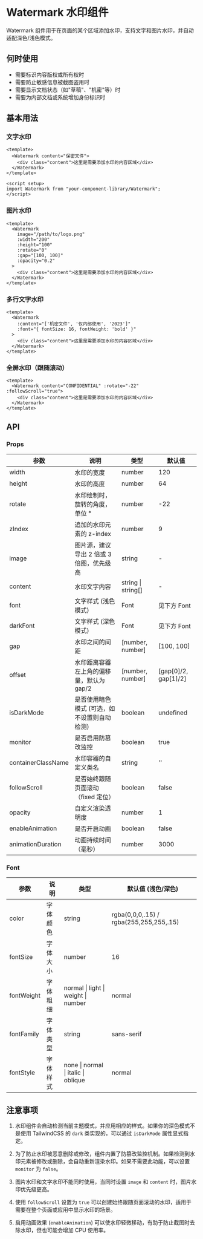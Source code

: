 # Watermark 水印组件

Watermark 组件用于在页面的某个区域添加水印，支持文字和图片水印，并自动适配深色/浅色模式。

## 何时使用

- 需要标识内容版权或所有权时
- 需要防止敏感信息被截图盗用时
- 需要显示文档状态（如"草稿"、"机密"等）时
- 需要为内部文档或系统增加身份标识时

## 基本用法

### 文字水印

```vue
<template>
  <Watermark content="保密文件">
    <div class="content">这里是需要添加水印的内容区域</div>
  </Watermark>
</template>

<script setup>
import Watermark from "your-component-library/Watermark";
</script>
```

### 图片水印

```vue
<template>
  <Watermark
    image="/path/to/logo.png"
    :width="200"
    :height="100"
    :rotate="0"
    :gap="[100, 100]"
    :opacity="0.2"
  >
    <div class="content">这里是需要添加水印的内容区域</div>
  </Watermark>
</template>
```

### 多行文字水印

```vue
<template>
  <Watermark
    :content="['机密文件', '仅内部使用', '2023']"
    :font="{ fontSize: 16, fontWeight: 'bold' }"
  >
    <div class="content">这里是需要添加水印的内容区域</div>
  </Watermark>
</template>
```

### 全屏水印（跟随滚动）

```vue
<template>
  <Watermark content="CONFIDENTIAL" :rotate="-22" :followScroll="true">
    <div class="content">这里是需要添加水印的内容区域</div>
  </Watermark>
</template>
```

## API

### Props

| 参数               | 说明                                        | 类型               | 默认值               |
| ------------------ | ------------------------------------------- | ------------------ | -------------------- |
| width              | 水印的宽度                                  | number             | 120                  |
| height             | 水印的高度                                  | number             | 64                   |
| rotate             | 水印绘制时，旋转的角度，单位 °              | number             | -22                  |
| zIndex             | 追加的水印元素的 z-index                    | number             | 9                    |
| image              | 图片源，建议导出 2 倍或 3 倍图，优先级高    | string             | -                    |
| content            | 水印文字内容                                | string \| string[] | -                    |
| font               | 文字样式 (浅色模式)                         | Font               | 见下方 Font          |
| darkFont           | 文字样式 (深色模式)                         | Font               | 见下方 Font          |
| gap                | 水印之间的间距                              | [number, number]   | [100, 100]           |
| offset             | 水印距离容器左上角的偏移量，默认为 gap/2    | [number, number]   | [gap[0]/2, gap[1]/2] |
| isDarkMode         | 是否使用暗色模式 (可选，如不设置则自动检测) | boolean            | undefined            |
| monitor            | 是否启用防篡改监控                          | boolean            | true                 |
| containerClassName | 水印容器的自定义类名                        | string             | ''                   |
| followScroll       | 是否始终跟随页面滚动（fixed 定位）          | boolean            | false                |
| opacity            | 自定义渲染透明度                            | number             | 1                    |
| enableAnimation    | 是否开启动画                                | boolean            | false                |
| animationDuration  | 动画持续时间（毫秒）                        | number             | 3000                 |

### Font

| 参数       | 说明     | 类型                                | 默认值 (浅色/深色)                      |
| ---------- | -------- | ----------------------------------- | --------------------------------------- |
| color      | 字体颜色 | string                              | rgba(0,0,0,.15) / rgba(255,255,255,.15) |
| fontSize   | 字体大小 | number                              | 16                                      |
| fontWeight | 字体粗细 | normal \| light \| weight \| number | normal                                  |
| fontFamily | 字体类型 | string                              | sans-serif                              |
| fontStyle  | 字体样式 | none \| normal \| italic \| oblique | normal                                  |

## 注意事项

1. 水印组件会自动检测当前主题模式，并应用相应的样式。如果你的深色模式不是使用 TailwindCSS 的 `dark` 类实现的，可以通过 `isDarkMode` 属性显式指定。

2. 为了防止水印被恶意删除或修改，组件内置了防篡改监控机制。如果检测到水印元素被修改或删除，会自动重新渲染水印。如果不需要此功能，可以设置 `monitor` 为 `false`。

3. 图片水印和文字水印不能同时使用，当同时设置 `image` 和 `content` 时，图片水印优先级更高。

4. 使用 `followScroll` 设置为 `true` 可以创建始终跟随页面滚动的水印，适用于需要在整个页面或应用中显示水印的场景。

5. 启用动画效果 (`enableAnimation`) 可以使水印轻微移动，有助于防止截图时去除水印，但也可能会增加 CPU 使用率。
